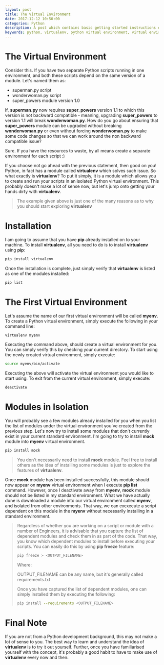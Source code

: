 ```yaml
---
layout: post
title: The Virtual Environment
date: 2017-12-12 10:50:00
categories: Python
description: A post which contains basic getting started instructions on Python virtual environment 
keywords: python, virtualenv, python virtual environment, virtual environment
---
```


# The Virtual Environment

Consider this. If you have two separate Python scripts running in one environment, and both these scripts depend on the same version of a module. Let's named them as:

* superman.py script
* wonderwoman.py script
* super_powers module version 1.0

If, **superman.py** now requires **super_powers** version 1.1 to which this version is not backward compatible - meaning, upgrading **super_powers** to version 1.1 will break **wonderwoman.py**. How do you go about ensuring that **super_powers** module can be upgraded without breaking **wonderwoman.py** or even without forcing **wonderwoman.py** to make some code changes so that we can work around the non backward compatible issue?

Sure. If you have the resources to waste, by all means create a separate environment for each script :)

If you choose not go ahead with the previous statement, then good on you! Python, in fact has a module called **virtualenv** which solves such issue. So what exactly is **virtualenv**? To put it simply, it is a module which allows you to create and run your scripts in an isolated Python virtual environment. This probably doesn't make a lot of sense now, but let's jump onto getting your hands dirty with **virtualenv**.

> The example given above is just one of the many reasons as to why you should start exploring **virtualenv** 

# Installation

I am going to assume that you have **pip** already installed on to your machine. To install **virtualenv**, all you need to do is to install **virtualenv** using **pip**:

```bash
pip install virtualenv
```

Once the installation is complete, just simply verify that **virtualenv** is listed as one of the modules installed:

```bash
pip list
```

# The First Virtual Environment

Let's assume the name of our first virtual environment will be called **myenv**. To create a Python virtual environment, simply execute the following in your command line:

```bash
virtualenv myenv
```

Executing the command above, should create a virtual environment for you. You can simply verify this by checking your current directory. To start using the newly created virtual environment, simply execute:

```bash
source myenv/bin/activate
```

Executing the above will activate the virtual environment you would like to start using. To exit from the current virtual environment, simply execute:

```bash
deactivate
```

# Modules in Isolation 

You will probably see a few modules already installed for you when you list the list of modules under the virtual environment you've created from the previous step. Let's now try to install some modules that don't currently exist in your current standard environment. I'm going to try to install **mock** module into **myenv** virtual environment.

```bash
pip install mock
```

> You don't necessarily need to install **mock** module. Feel free to install others as the idea of installing some modules is just to explore the features of **virtualenv**.

Once **mock** module has been installed successfully, this module should now appear on **myenv** virtual environment when I execute **pip list** command. However, once I deactivate away from **myenv**, **mock** module should not be listed in my standard environment. What we have actually done is downloaded a module into our virtual environment called **myenv**, and isolated from other environments. That way, we can exexecute a script dependent on this module in the **myenv** without necessarily installing in a standard environment. 

> Regardless of whether you are working on a script or module with a number of Engineers, it is advisable that you capture the list of dependent modules and check them in as part of the code. That way, you know which dependent modules to install before executing your scripts. You can easily do this by using **pip freeze** feature:
> 
> ```bash
> pip freeze > <OUTPUT_FILENAME>
> ```
> 
> Where:
>
> OUTPUT_FILENAME can be any name, but it's generally called requirements.txt
>
> Once you have captured the list of dependent modules, one can simply installed them by executing the following:
>
> ```bash
> pip install --requirements <OUTPUT_FILENAME>
> ```


# Final Note

If you are not from a Python development background, this may not make a lot of sense to you. The best way to learn and understand the idea of **virtualenv** is to try it out yourself. Further, once you have familiarised yourself with the concept, it's probably a good habit to have to make use of **virtualenv** every now and then.
